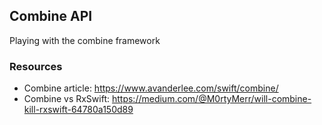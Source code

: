 ## Combine API

Playing with the combine framework

### Resources
- Combine article: https://www.avanderlee.com/swift/combine/
- Combine vs RxSwift: https://medium.com/@M0rtyMerr/will-combine-kill-rxswift-64780a150d89

